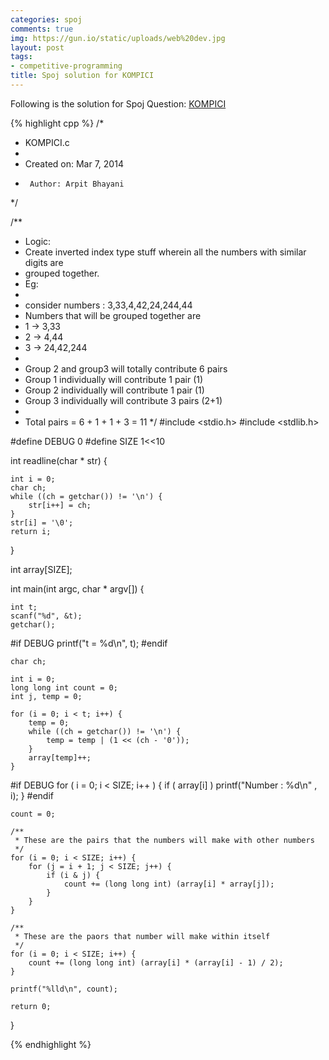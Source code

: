 ```yaml
---
categories: spoj
comments: true
img: https://gun.io/static/uploads/web%20dev.jpg
layout: post
tags:
- competitive-programming
title: Spoj solution for KOMPICI
---
```


Following is the solution for Spoj Question: [KOMPICI](http://www.spoj.com/problems/KOMPICI/)

{% highlight cpp %}
/*
 * KOMPICI.c
 *
 *  Created on: Mar 7, 2014
 *      Author: Arpit Bhayani
 */

/**
 * Logic:
 * Create inverted index type stuff wherein all the numbers with similar digits are
 * grouped together.
 * Eg:
 *
 * consider numbers : 3,33,4,42,24,244,44
 * Numbers that will be grouped together are
 * 1 -> 3,33
 * 2 -> 4,44
 * 3 -> 24,42,244
 *
 * Group 2 and group3 will totally contribute 6 pairs
 * Group 1 individually will contribute 1 pair	(1)
 * Group 2 individually will contribute 1 pair	(1)
 * Group 3 individually will contribute 3 pairs (2+1)
 *
 * Total pairs = 6 + 1 + 1 + 3 = 11
 */
#include <stdio.h>
#include <stdlib.h>

#define DEBUG 0
#define SIZE 1<<10

int readline(char * str) {

	int i = 0;
	char ch;
	while ((ch = getchar()) != '\n') {
		str[i++] = ch;
	}
	str[i] = '\0';
	return i;
}

int array[SIZE];

int main(int argc, char * argv[]) {

	int t;
	scanf("%d", &t);
	getchar();

#if DEBUG
	printf("t = %d\n", t);
#endif

	char ch;

	int i = 0;
	long long int count = 0;
	int j, temp = 0;

	for (i = 0; i < t; i++) {
		temp = 0;
		while ((ch = getchar()) != '\n') {
			temp = temp | (1 << (ch - '0'));
		}
		array[temp]++;
	}

#if DEBUG
	for ( i = 0; i < SIZE; i++ ) {
		if ( array[i] )
		printf("Number : %d\n" , i);
	}
#endif

	count = 0;

	/**
	 * These are the pairs that the numbers will make with other numbers
	 */
	for (i = 0; i < SIZE; i++) {
		for (j = i + 1; j < SIZE; j++) {
			if (i & j) {
				count += (long long int) (array[i] * array[j]);
			}
		}
	}

	/**
	 * These are the paors that number will make within itself
	 */
	for (i = 0; i < SIZE; i++) {
		count += (long long int) (array[i] * (array[i] - 1) / 2);
	}

	printf("%lld\n", count);

	return 0;
}

{% endhighlight %}